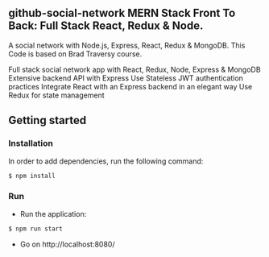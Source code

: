 ## github-social-network MERN Stack Front To Back: Full Stack React, Redux & Node.

A social network with Node.js, Express, React, Redux & MongoDB. This Code is based on Brad Traversy course.

Full stack social network app with React, Redux, Node, Express & MongoDB
Extensive backend API with Express
Use Stateless JWT authentication practices
Integrate React with an Express backend in an elegant way
Use Redux for state management

## Getting started

### Installation
In order to add dependencies, run the following command:

``` sh
$ npm install
```

### Run

- Run the application:

``` sh
$ npm run start 
```

- Go on http://localhost:8080/
